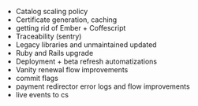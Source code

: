 - Catalog scaling policy
- Certificate generation, caching
- getting rid of Ember + Coffescript
- Traceability (sentry) 
- Legacy libraries and unmaintained updated
- Ruby and Rails upgrade
- Deployment + beta refresh automatizations
- Vanity renewal flow improvements
- commit flags
- payment redirector error logs and flow improvements
- live events to cs 